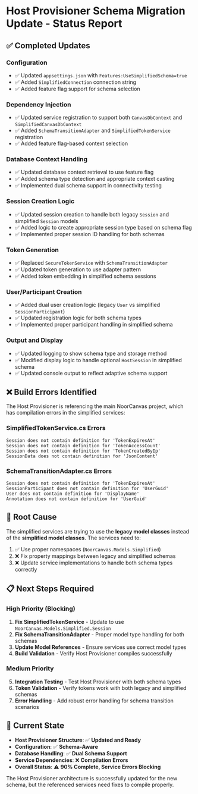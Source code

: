 # Host Provisioner Schema Migration Update - Status Report

## ✅ **Completed Updates**

### **Configuration**

- ✅ Updated `appsettings.json` with `Features:UseSimplifiedSchema=true`
- ✅ Added `SimplifiedConnection` connection string
- ✅ Added feature flag support for schema selection

### **Dependency Injection**

- ✅ Updated service registration to support both `CanvasDbContext` and `SimplifiedCanvasDbContext`
- ✅ Added `SchemaTransitionAdapter` and `SimplifiedTokenService` registration
- ✅ Added feature flag-based context selection

### **Database Context Handling**

- ✅ Updated database context retrieval to use feature flag
- ✅ Added schema type detection and appropriate context casting
- ✅ Implemented dual schema support in connectivity testing

### **Session Creation Logic**

- ✅ Updated session creation to handle both legacy `Session` and simplified `Session` models
- ✅ Added logic to create appropriate session type based on schema flag
- ✅ Implemented proper session ID handling for both schemas

### **Token Generation**

- ✅ Replaced `SecureTokenService` with `SchemaTransitionAdapter`
- ✅ Updated token generation to use adapter pattern
- ✅ Added token embedding in simplified schema sessions

### **User/Participant Creation**

- ✅ Added dual user creation logic (legacy `User` vs simplified `SessionParticipant`)
- ✅ Updated registration logic for both schema types
- ✅ Implemented proper participant handling in simplified schema

### **Output and Display**

- ✅ Updated logging to show schema type and storage method
- ✅ Modified display logic to handle optional `HostSession` in simplified schema
- ✅ Updated console output to reflect adaptive schema support

## ❌ **Build Errors Identified**

The Host Provisioner is referencing the main NoorCanvas project, which has compilation errors in the simplified services:

### **SimplifiedTokenService.cs Errors**

```
Session does not contain definition for 'TokenExpiresAt'
Session does not contain definition for 'TokenAccessCount'
Session does not contain definition for 'TokenCreatedByIp'
SessionData does not contain definition for 'JsonContent'
```

### **SchemaTransitionAdapter.cs Errors**

```
Session does not contain definition for 'TokenExpiresAt'
SessionParticipant does not contain definition for 'UserGuid'
User does not contain definition for 'DisplayName'
Annotation does not contain definition for 'UserGuid'
```

## 🔧 **Root Cause**

The simplified services are trying to use the **legacy model classes** instead of the **simplified model classes**. The services need to:

1. ✅ Use proper namespaces (`NoorCanvas.Models.Simplified`)
2. ❌ Fix property mappings between legacy and simplified schemas
3. ❌ Update service implementations to handle both schema types correctly

## 📋 **Next Steps Required**

### **High Priority (Blocking)**

1. **Fix SimplifiedTokenService** - Update to use `NoorCanvas.Models.Simplified.Session`
2. **Fix SchemaTransitionAdapter** - Proper model type handling for both schemas
3. **Update Model References** - Ensure services use correct model types
4. **Build Validation** - Verify Host Provisioner compiles successfully

### **Medium Priority**

5. **Integration Testing** - Test Host Provisioner with both schema types
6. **Token Validation** - Verify tokens work with both legacy and simplified schemas
7. **Error Handling** - Add robust error handling for schema transition scenarios

## 🎯 **Current State**

- **Host Provisioner Structure**: ✅ **Updated and Ready**
- **Configuration**: ✅ **Schema-Aware**
- **Database Handling**: ✅ **Dual Schema Support**
- **Service Dependencies**: ❌ **Compilation Errors**
- **Overall Status**: ⚠️ **90% Complete, Service Errors Blocking**

The Host Provisioner architecture is successfully updated for the new schema, but the referenced services need fixes to compile properly.

